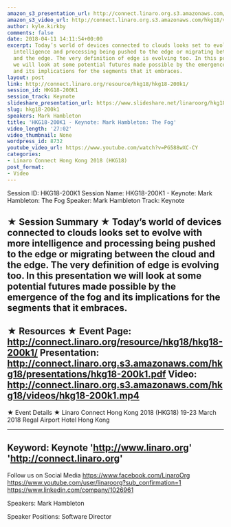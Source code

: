 ```yaml
---
amazon_s3_presentation_url: http://connect.linaro.org.s3.amazonaws.com/hkg18/presentations/hkg18-200k1.pdf
amazon_s3_video_url: http://connect.linaro.org.s3.amazonaws.com/hkg18/videos/hkg18-200k1.mp4
author: kyle.kirkby
comments: false
date: 2018-04-11 14:11:54+00:00
excerpt: Today’s world of devices connected to clouds looks set to evolve with more
  intelligence and processing being pushed to the edge or migrating between the cloud
  and the edge. The very definition of edge is evolving too. In this presentation
  we will look at some potential futures made possible by the emergence of the fog
  and its implications for the segments that it embraces.
layout: post
link: http://connect.linaro.org/resource/hkg18/hkg18-200k1/
session_id: HKG18-200K1
session_track: Keynote
slideshare_presentation_url: https://www.slideshare.net/linaroorg/hkg18200k1-keynote-mark-hambleton-the-fog
slug: hkg18-200k1
speakers: Mark Hambleton
title: 'HKG18-200K1 - Keynote: Mark Hambleton: The Fog'
video_length: '27:02'
video_thumbnail: None
wordpress_id: 8732
youtube_video_url: https://www.youtube.com/watch?v=PG588wXC-CY
categories:
- Linaro Connect Hong Kong 2018 (HKG18)
post_format:
- Video
---
```


Session ID: HKG18-200K1
Session Name: HKG18-200K1 - Keynote: Mark Hambleton: The Fog
Speaker: Mark Hambleton
Track: Keynote


★ Session Summary ★
Today’s world of devices connected to clouds looks set to evolve with more intelligence and processing being pushed to the edge or migrating between the cloud and the edge. The very definition of edge is evolving too. In this presentation we will look at some potential futures made possible by the emergence of the fog and its implications for the segments that it embraces.
---------------------------------------------------
★ Resources ★
Event Page: http://connect.linaro.org/resource/hkg18/hkg18-200k1/
Presentation: http://connect.linaro.org.s3.amazonaws.com/hkg18/presentations/hkg18-200k1.pdf
Video: http://connect.linaro.org.s3.amazonaws.com/hkg18/videos/hkg18-200k1.mp4
 ---------------------------------------------------
★ Event Details ★
Linaro Connect Hong Kong 2018 (HKG18)
19-23 March 2018 
Regal Airport Hotel Hong Kong

---------------------------------------------------
Keyword: Keynote
'http://www.linaro.org'
'http://connect.linaro.org'
---------------------------------------------------
Follow us on Social Media
https://www.facebook.com/LinaroOrg
https://www.youtube.com/user/linaroorg?sub_confirmation=1
https://www.linkedin.com/company/1026961

Speakers: Mark Hambleton

Speaker Positions: Software Director


